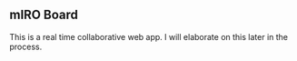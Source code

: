<!-- @format -->

## mIRO Board

This is a real time collaborative web app.
I will elaborate on this later in the process.
